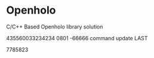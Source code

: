 # Openholo
C/C++ Based Openholo library solution

435560033234234 0801 -66666
command update
LAST

7785823
